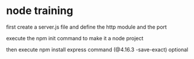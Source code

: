 # node training

first create a server.js file and define the http module and the port

execute the npm init command to make it a node project

then execute npm install express command (@4.16.3 -save-exact) optional